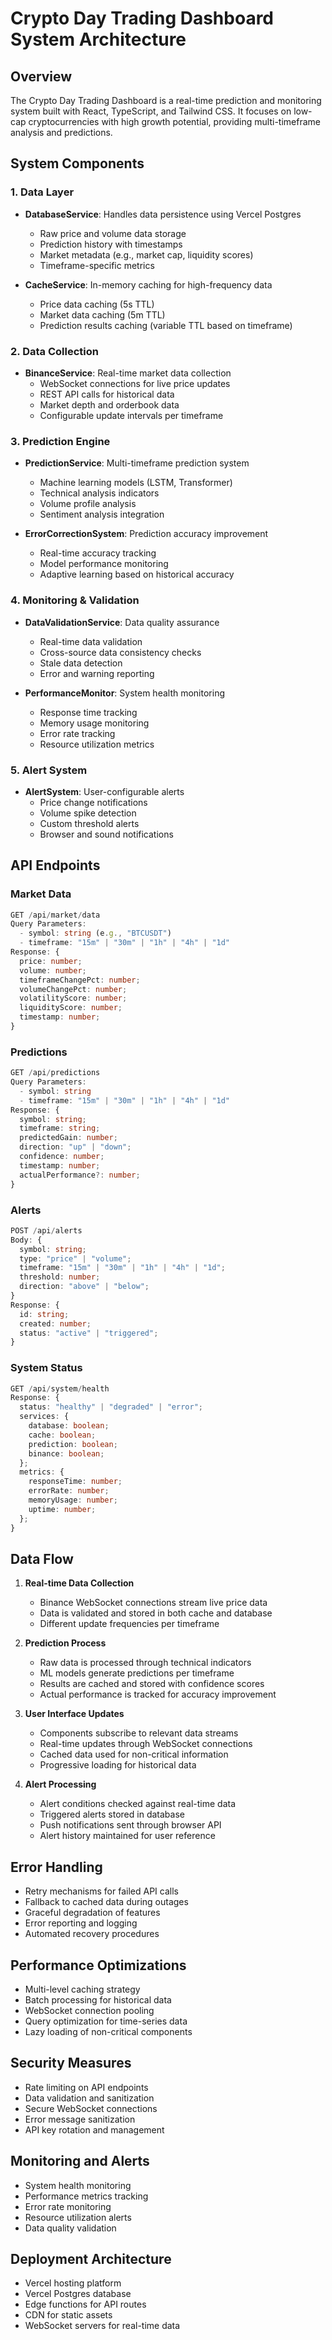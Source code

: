 # Crypto Day Trading Dashboard System Architecture

## Overview
The Crypto Day Trading Dashboard is a real-time prediction and monitoring system built with React, TypeScript, and Tailwind CSS. It focuses on low-cap cryptocurrencies with high growth potential, providing multi-timeframe analysis and predictions.

## System Components

### 1. Data Layer
- **DatabaseService**: Handles data persistence using Vercel Postgres
  - Raw price and volume data storage
  - Prediction history with timestamps
  - Market metadata (e.g., market cap, liquidity scores)
  - Timeframe-specific metrics

- **CacheService**: In-memory caching for high-frequency data
  - Price data caching (5s TTL)
  - Market data caching (5m TTL)
  - Prediction results caching (variable TTL based on timeframe)

### 2. Data Collection
- **BinanceService**: Real-time market data collection
  - WebSocket connections for live price updates 
  - REST API calls for historical data
  - Market depth and orderbook data
  - Configurable update intervals per timeframe

### 3. Prediction Engine
- **PredictionService**: Multi-timeframe prediction system
  - Machine learning models (LSTM, Transformer)
  - Technical analysis indicators
  - Volume profile analysis
  - Sentiment analysis integration

- **ErrorCorrectionSystem**: Prediction accuracy improvement
  - Real-time accuracy tracking
  - Model performance monitoring
  - Adaptive learning based on historical accuracy

### 4. Monitoring & Validation
- **DataValidationService**: Data quality assurance
  - Real-time data validation
  - Cross-source data consistency checks
  - Stale data detection
  - Error and warning reporting

- **PerformanceMonitor**: System health monitoring
  - Response time tracking
  - Memory usage monitoring
  - Error rate tracking
  - Resource utilization metrics

### 5. Alert System
- **AlertSystem**: User-configurable alerts
  - Price change notifications
  - Volume spike detection
  - Custom threshold alerts
  - Browser and sound notifications

## API Endpoints

### Market Data
```typescript
GET /api/market/data
Query Parameters:
  - symbol: string (e.g., "BTCUSDT")
  - timeframe: "15m" | "30m" | "1h" | "4h" | "1d"
Response: {
  price: number;
  volume: number;
  timeframeChangePct: number;
  volumeChangePct: number;
  volatilityScore: number;
  liquidityScore: number;
  timestamp: number;
}
```

### Predictions
```typescript
GET /api/predictions
Query Parameters:
  - symbol: string
  - timeframe: "15m" | "30m" | "1h" | "4h" | "1d"
Response: {
  symbol: string;
  timeframe: string;
  predictedGain: number;
  direction: "up" | "down";
  confidence: number;
  timestamp: number;
  actualPerformance?: number;
}
```

### Alerts
```typescript
POST /api/alerts
Body: {
  symbol: string;
  type: "price" | "volume";
  timeframe: "15m" | "30m" | "1h" | "4h" | "1d";
  threshold: number;
  direction: "above" | "below";
}
Response: {
  id: string;
  created: number;
  status: "active" | "triggered";
}
```

### System Status
```typescript
GET /api/system/health
Response: {
  status: "healthy" | "degraded" | "error";
  services: {
    database: boolean;
    cache: boolean;
    prediction: boolean;
    binance: boolean;
  };
  metrics: {
    responseTime: number;
    errorRate: number;
    memoryUsage: number;
    uptime: number;
  };
}
```

## Data Flow
1. **Real-time Data Collection**
   - Binance WebSocket connections stream live price data
   - Data is validated and stored in both cache and database
   - Different update frequencies per timeframe

2. **Prediction Process**
   - Raw data is processed through technical indicators
   - ML models generate predictions per timeframe
   - Results are cached and stored with confidence scores
   - Actual performance is tracked for accuracy improvement

3. **User Interface Updates**
   - Components subscribe to relevant data streams
   - Real-time updates through WebSocket connections
   - Cached data used for non-critical information
   - Progressive loading for historical data

4. **Alert Processing**
   - Alert conditions checked against real-time data
   - Triggered alerts stored in database
   - Push notifications sent through browser API
   - Alert history maintained for user reference

## Error Handling
- Retry mechanisms for failed API calls
- Fallback to cached data during outages
- Graceful degradation of features
- Error reporting and logging
- Automated recovery procedures

## Performance Optimizations
- Multi-level caching strategy
- Batch processing for historical data
- WebSocket connection pooling
- Query optimization for time-series data
- Lazy loading of non-critical components

## Security Measures
- Rate limiting on API endpoints
- Data validation and sanitization
- Secure WebSocket connections
- Error message sanitization
- API key rotation and management

## Monitoring and Alerts
- System health monitoring
- Performance metrics tracking
- Error rate monitoring
- Resource utilization alerts
- Data quality validation

## Deployment Architecture
- Vercel hosting platform
- Vercel Postgres database
- Edge functions for API routes
- CDN for static assets
- WebSocket servers for real-time data